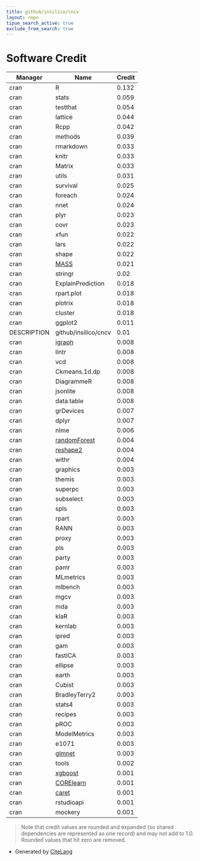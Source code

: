 ```yaml
---
title: github/insilico/cncv
layout: repo
tipue_search_active: true
exclude_from_search: true
---
```

# Software Credit

|Manager|Name|Credit|
|-------|----|------|
|cran|R|0.132|
|cran|stats|0.059|
|cran|testthat|0.054|
|cran|lattice|0.044|
|cran|Rcpp|0.042|
|cran|methods|0.039|
|cran|rmarkdown|0.033|
|cran|knitr|0.033|
|cran|Matrix|0.033|
|cran|utils|0.031|
|cran|survival|0.025|
|cran|foreach|0.024|
|cran|nnet|0.024|
|cran|plyr|0.023|
|cran|covr|0.023|
|cran|xfun|0.022|
|cran|lars|0.022|
|cran|shape|0.022|
|cran|[MASS](http://www.stats.ox.ac.uk/pub/MASS4/)|0.021|
|cran|stringr|0.02|
|cran|ExplainPrediction|0.018|
|cran|rpart.plot|0.018|
|cran|plotrix|0.018|
|cran|cluster|0.018|
|cran|ggplot2|0.011|
|DESCRIPTION|github/insilico/cncv|0.01|
|cran|[igraph](https://igraph.org)|0.008|
|cran|lintr|0.008|
|cran|vcd|0.008|
|cran|Ckmeans.1d.dp|0.008|
|cran|DiagrammeR|0.008|
|cran|jsonlite|0.008|
|cran|data.table|0.008|
|cran|grDevices|0.007|
|cran|dplyr|0.007|
|cran|nlme|0.006|
|cran|[randomForest](https://www.stat.berkeley.edu/~breiman/RandomForests/)|0.004|
|cran|[reshape2](https://github.com/hadley/reshape)|0.004|
|cran|withr|0.004|
|cran|graphics|0.003|
|cran|themis|0.003|
|cran|superpc|0.003|
|cran|subselect|0.003|
|cran|spls|0.003|
|cran|rpart|0.003|
|cran|RANN|0.003|
|cran|proxy|0.003|
|cran|pls|0.003|
|cran|party|0.003|
|cran|pamr|0.003|
|cran|MLmetrics|0.003|
|cran|mlbench|0.003|
|cran|mgcv|0.003|
|cran|mda|0.003|
|cran|klaR|0.003|
|cran|kernlab|0.003|
|cran|ipred|0.003|
|cran|gam|0.003|
|cran|fastICA|0.003|
|cran|ellipse|0.003|
|cran|earth|0.003|
|cran|Cubist|0.003|
|cran|BradleyTerry2|0.003|
|cran|stats4|0.003|
|cran|recipes|0.003|
|cran|pROC|0.003|
|cran|ModelMetrics|0.003|
|cran|e1071|0.003|
|cran|[glmnet](https://glmnet.stanford.edu)|0.003|
|cran|tools|0.002|
|cran|[xgboost](https://github.com/dmlc/xgboost)|0.001|
|cran|[CORElearn](http://lkm.fri.uni-lj.si/rmarko/software/)|0.001|
|cran|[caret](https://github.com/topepo/caret/)|0.001|
|cran|rstudioapi|0.001|
|cran|mockery|0.001|


> Note that credit values are rounded and expanded (so shared dependencies are represented as one record) and may not add to 1.0. Rounded values that hit zero are removed.


- Generated by [CiteLang](https://github.com/vsoch/citelang)
